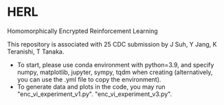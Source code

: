 # HERL
Homomorphically Encrypted Reinforcement Learning

This repository is associated with 25 CDC submission by J Suh, Y Jang, K Teranishi, T Tanaka.


- To start, please use conda environment with python=3.9, and specify numpy, matplotlib, jupyter, sympy, tqdm when creating (alternatively, you can use the .yml file to copy the environment).
- To generate data and plots in the code, you may run
    "enc_vi_experiment_v1.py".
    "enc_vi_experiment_v3.py".
